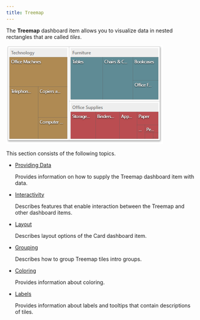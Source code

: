 ```yaml
---
title: Treemap
---
```

The **Treemap** dashboard item allows you to visualize data in nested rectangles that are called _tiles_.

![wdd-treemap-grouped](../../../images/Img125970.png)

This section consists of the following topics.
* [Providing Data](../../../../dashboard-for-web/articles/web-dashboard-designer-mode/designing-dashboard-items/treemap/providing-data.md)
	
	Provides information on how to supply the Treemap dashboard item with data.
* [Interactivity](../../../../dashboard-for-web/articles/web-dashboard-designer-mode/designing-dashboard-items/treemap/interactivity.md)
	
	Describes features that enable interaction between the Treemap and other dashboard items.
* [Layout](../../../../dashboard-for-web/articles/web-dashboard-designer-mode/designing-dashboard-items/treemap/layout.md)
	
	Describes layout options of the Card dashboard item.
* [Grouping](../../../../dashboard-for-web/articles/web-dashboard-designer-mode/designing-dashboard-items/treemap/grouping.md)
	
	Describes how to group Treemap tiles intro groups.
* [Coloring](../../../../dashboard-for-web/articles/web-dashboard-designer-mode/designing-dashboard-items/treemap/coloring.md)
	
	Provides information about coloring.
* [Labels](../../../../dashboard-for-web/articles/web-dashboard-designer-mode/designing-dashboard-items/treemap/labels.md)
	
	Provides information about labels and tooltips that contain descriptions of tiles.